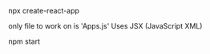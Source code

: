 npx create-react-app <app name here>

only file to work on is 'Apps.js'
Uses JSX (JavaScript XML)

npm start
